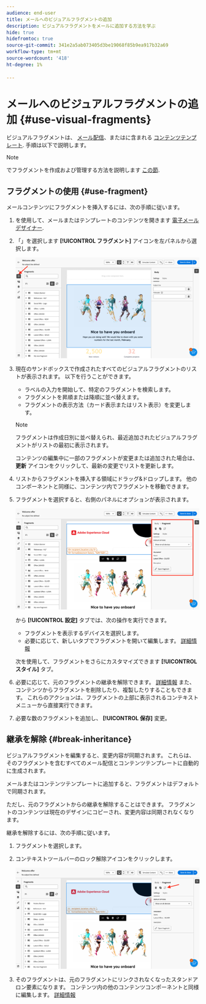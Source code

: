 ```yaml
---
audience: end-user
title: メールへのビジュアルフラグメントの追加
description: ビジュアルフラグメントをメールに追加する方法を学ぶ
hide: true
hidefromtoc: true
source-git-commit: 341e2a5ab073405d3be19068f85b9ea917b32a69
workflow-type: tm+mt
source-wordcount: '418'
ht-degree: 1%

---
```


# メールへのビジュアルフラグメントの追加 {#use-visual-fragments}

ビジュアルフラグメントは、 [メール配信](get-started-email-designer.md)、またはに含まれる [コンテンツテンプレート](use-email-templates.md). 手順は以下で説明します。


>[!NOTE]
>
>でフラグメントを作成および管理する方法を説明します [この節](fragments.md).


## フラグメントの使用 {#use-fragment}

メールコンテンツにフラグメントを挿入するには、次の手順に従います。

1. を使用して、メールまたはテンプレートのコンテンツを開きます [電子メールデザイナー](get-started-email-designer.md).

1. 「」を選択します **[!UICONTROL フラグメント]** アイコンを左パネルから選択します。

   ![](assets/fragments-in-designer.png)

1. 現在のサンドボックスで作成されたすべてのビジュアルフラグメントのリストが表示されます。 以下を行うことができます。

   * ラベルの入力を開始して、特定のフラグメントを検索します。
   * フラグメントを昇順または降順に並べ替えます。
   * フラグメントの表示方法（カード表示またはリスト表示）を変更します。

   >[!NOTE]
   >
   >フラグメントは作成日別に並べ替えられ、最近追加されたビジュアルフラグメントがリストの最初に表示されます。

   コンテンツの編集中に一部のフラグメントが変更または追加された場合は、 **更新** アイコンをクリックして、最新の変更でリストを更新します。

1. リストからフラグメントを挿入する領域にドラッグ&amp;ドロップします。 他のコンポーネントと同様に、コンテンツ内でフラグメントを移動できます。

1. フラグメントを選択すると、右側のパネルにオプションが表示されます。

   ![](assets/fragment-right-pane.png)

   から **[!UICONTROL 設定]** タブでは、次の操作を実行できます。

   * フラグメントを表示するデバイスを選択します。
   * 必要に応じて、新しいタブでフラグメントを開いて編集します。 [詳細情報](../email/fragments.md#edit-fragments)

   次を使用して、フラグメントをさらにカスタマイズできます **[!UICONTROL スタイル]** タブ。

1. 必要に応じて、元のフラグメントの継承を解除できます。 [詳細情報](#break-inheritance)
また、コンテンツからフラグメントを削除したり、複製したりすることもできます。 これらのアクションは、フラグメントの上部に表示されるコンテキストメニューから直接実行できます。

1. 必要な数のフラグメントを追加し、 **[!UICONTROL 保存]** 変更。

## 継承を解除 {#break-inheritance}

ビジュアルフラグメントを編集すると、変更内容が同期されます。 これらは、そのフラグメントを含むすべてのメール配信とコンテンツテンプレートに自動的に生成されます。

メールまたはコンテンツテンプレートに追加すると、フラグメントはデフォルトで同期されます。

ただし、元のフラグメントからの継承を解除することはできます。 フラグメントのコンテンツは現在のデザインにコピーされ、変更内容は同期されなくなります。

継承を解除するには、次の手順に従います。

1. フラグメントを選択します。

1. コンテキストツールバーのロック解除アイコンをクリックします。

   ![](assets/fragment-break-inheritance.png)

1. そのフラグメントは、元のフラグメントにリンクされなくなったスタンドアロン要素になります。 コンテンツ内の他のコンテンツコンポーネントと同様に編集します。 [詳細情報](content-components.md)
